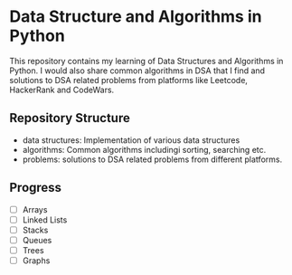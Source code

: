 # Data Structure and Algorithms in Python

This repository contains my learning of Data Structures and Algorithms in Python. I would also share common algorithms in DSA that I find and solutions to DSA related problems from platforms like Leetcode, HackerRank and CodeWars.

## Repository Structure
- data structures: Implementation of various data structures
- algorithms: Common algorithms includingi sorting, searching etc.
- problems: solutions to DSA related problems from different platforms.

## Progress
- [ ] Arrays
- [ ] Linked Lists
- [ ] Stacks
- [ ] Queues
- [ ] Trees
- [ ] Graphs